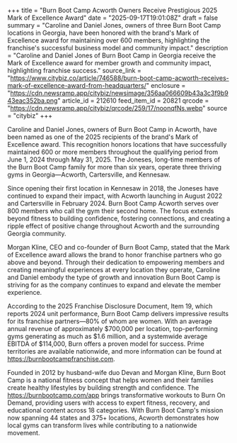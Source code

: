 +++
title = "Burn Boot Camp Acworth Owners Receive Prestigious 2025 Mark of Excellence Award"
date = "2025-09-17T19:01:08Z"
draft = false
summary = "Caroline and Daniel Jones, owners of three Burn Boot Camp locations in Georgia, have been honored with the brand's Mark of Excellence award for maintaining over 600 members, highlighting the franchise's successful business model and community impact."
description = "Caroline and Daniel Jones of Burn Boot Camp in Georgia receive the Mark of Excellence award for member growth and community impact, highlighting franchise success."
source_link = "https://www.citybiz.co/article/746588/burn-boot-camp-acworth-receives-mark-of-excellence-award-from-headquarters/"
enclosure = "https://cdn.newsramp.app/citybiz/newsimage/356aa066609b43a3c3f9b943eac352ba.png"
article_id = 212610
feed_item_id = 20821
qrcode = "https://cdn.newsramp.app/citybiz/qrcode/259/17/noonqfNs.webp"
source = "citybiz"
+++

<p>Caroline and Daniel Jones, owners of Burn Boot Camp in Acworth, have been named as one of the 2025 recipients of the brand's Mark of Excellence award. This recognition honors locations that have successfully maintained 600 or more members throughout the qualifying period from June 1, 2024 through May 31, 2025. The Joneses, long-time members of the Burn Boot Camp family for more than six years, operate three thriving gyms in Georgia—Acworth, Cartersville, and Kennesaw.</p><p>Since opening their first location in Kennesaw in 2018, the Joneses have continued to expand their impact, with Acworth launching in August 2022 and Cartersville in February 2024. Burn Boot Camp Acworth serves over 800 members who call the gym their second home. The focus extends beyond fitness to building confidence, fostering connections, and creating a ripple effect of positive change throughout Acworth and the surrounding Georgia community.</p><p>Morgan Kline, CEO and co-founder of Burn Boot Camp, stated that the Mark of Excellence award allows the brand to honor franchise partners who go above and beyond. Through their dedication to empowering members and creating meaningful experiences at every location they operate, Caroline and Daniel embody the type of growth and innovation Burn Boot Camp is striving for as the company continues to expand and elevate the member experience.</p><p>According to the 2025 Franchise Disclosure Document, Item 19, which reports 2024 unit performance, Burn Boot Camp delivers impressive results for its franchise partners—80% of whom are women. With an average annual revenue of approximately $700,000 per location, top-performing gyms generating as much as $1.6 million, and a systemwide average EBITDA of $114,000, Burn offers a proven model for success. Prime territories are available nationwide, and more information can be found at <a href="https://burnbootcampfranchise.com" rel="nofollow" target="_blank">https://burnbootcampfranchise.com</a>.</p><p>Founded in 2012 by husband-wife duo Devan and Morgan Kline, Burn Boot Camp is a national fitness concept that helps women and their families create healthy lifestyles by building strength and confidence. The <a href="https://burnbootcamp.com/app" rel="nofollow" target="_blank">https://burnbootcamp.com/app</a> brings transformative workouts to Burn On Demand, providing users with access to expert fitness, recovery, and educational content across 18 categories. With Burn Boot Camp's mission now spanning 44 states and 375+ locations, Acworth demonstrates how local gyms can transform lives while contributing to a nationwide movement.</p>